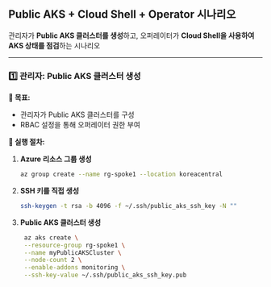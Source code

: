 ## **Public AKS + Cloud Shell + Operator 시나리오**  

관리자가 **Public AKS 클러스터를 생성**하고, 
오퍼레이터가 **Cloud Shell을 사용하여 AKS 상태를 점검**하는 시나리오

---

### **1️⃣ 관리자: Public AKS 클러스터 생성**
**📌 목표:**  
- 관리자가 Public AKS 클러스터를 구성  
- RBAC 설정을 통해 오퍼레이터 권한 부여  

**🔹 실행 절차:**  
1. **Azure 리소스 그룹 생성**  
   ```bash
   az group create --name rg-spoke1 --location koreacentral
   ```

2. **SSH 키를 직접 생성**  
   ```bash
   ssh-keygen -t rsa -b 4096 -f ~/.ssh/public_aks_ssh_key -N ""
   ```

3. **Public AKS 클러스터 생성**  
   ```bash
    az aks create \
    --resource-group rg-spoke1 \
    --name myPublicAKSCluster \
    --node-count 2 \
    --enable-addons monitoring \
    --ssh-key-value ~/.ssh/public_aks_ssh_key.pub
   ```
